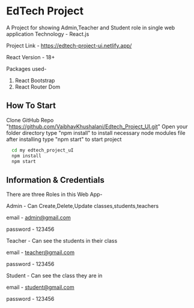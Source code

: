 # EdTech Project

A Project for showing Admin,Teacher and Student role in single web application
Technology - React.js

Project Link - https://edtech-project-ui.netlify.app/

React Version - 18+

Packages used-

1. React Bootstrap
2. React Router Dom

## How To Start

Clone GitHub Repo "https://github.com/VaibhavKhushalani/Edtech_Project_UI.git"
Open your folder directory type "npm install" to install necessary node modules file
after installing type "npm start" to start project

```bash
  cd my edtech_project_uI
  npm install
  npm start
```

## Information & Credentials

There are three Roles in this Web App-

Admin - Can Create,Delete,Update classes,students,teachers

email - admin@gmail.com

password - 123456

Teacher - Can see the students in their class

email - teacher@gmail.com

password - 123456

Student - Can see the class they are in

email - student@gmail.com

password - 123456
